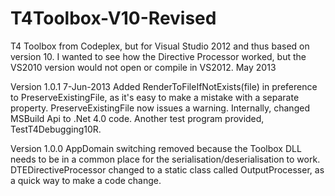 T4Toolbox-V10-Revised
=====================

T4 Toolbox from Codeplex, but for Visual Studio 2012 and thus based on version 10.
I wanted to see how the Directive Processor worked, but the VS2010 version would not open or compile in VS2012.
May 2013

Version 1.0.1 7-Jun-2013
Added RenderToFileIfNotExists(file) in preference to PreserveExistingFile, as it's easy to make a mistake with a separate property.
PreserveExistingFile now issues a warning.
Internally, changed MSBuild Api to .Net 4.0 code.
Another test program provided, TestT4Debugging10R.

Version 1.0.0
AppDomain switching removed because the Toolbox DLL needs to be in a common place for the serialisation/deserialisation to work.
DTEDirectiveProcessor changed to a static class called OutputProcesser, as a quick way to make a code change.
